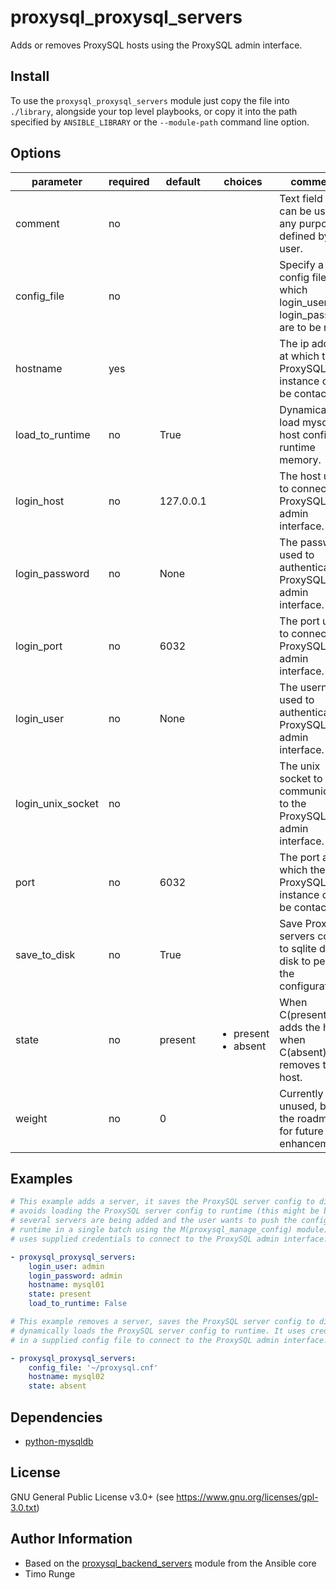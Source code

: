 proxysql_proxysql_servers
=========================

Adds or removes ProxySQL hosts using the ProxySQL admin interface.

Install
-------

To use the `proxysql_proxysql_servers` module just copy the file into
`./library`, alongside your top level playbooks, or copy it into the path
specified by `ANSIBLE_LIBRARY` or the `--module-path` command line option.

Options
-------

| parameter         | required | default   | choices                                  | comments                                                                        |
| ----------------- | -------- | --------- | ---------------------------------------- | ------------------------------------------------------------------------------- |
| comment           | no       |           |                                          | Text field that can be used for any purposed defined by the user.               |
| config_file       | no       |           |                                          | Specify a config file from which login_user and login_password are to be read.  |
| hostname          | yes      |           |                                          | The ip address at which the ProxySQL instance can be contacted.                 |
| load_to_runtime   | no       | True      |                                          | Dynamically load mysql host config to runtime memory.                           |
| login_host        | no       | 127.0.0.1 |                                          | The host used to connect to ProxySQL admin interface.                           |
| login_password    | no       | None      |                                          | The password used to authenticate to ProxySQL admin interface.                  |
| login_port        | no       | 6032      |                                          | The port used to connect to ProxySQL admin interface.                           |
| login_user        | no       | None      |                                          | The username used to authenticate to ProxySQL admin interface.                  |
| login_unix_socket | no       |           |                                          | The unix socket to communicate to the ProxySQL admin interface.                 |
| port              | no       | 6032      |                                          | The port at which the ProxySQL instance can be contacted.                       |
| save_to_disk      | no       | True      |                                          | Save ProxySQL servers config to sqlite db on disk to persist the configuration. |
| state             | no       | present   | <ul><li>present</li><li>absent</li></ul> | When C(present) - adds the host, when C(absent) - removes the host.             |
| weight            | no       | 0         |                                          | Currently unused, but in the roadmap for future enhancements.                   |

Examples
--------

```yaml
# This example adds a server, it saves the ProxySQL server config to disk, but
# avoids loading the ProxySQL server config to runtime (this might be because
# several servers are being added and the user wants to push the config to
# runtime in a single batch using the M(proxysql_manage_config) module). It
# uses supplied credentials to connect to the ProxySQL admin interface.

- proxysql_proxysql_servers:
    login_user: admin
    login_password: admin
    hostname: mysql01
    state: present
    load_to_runtime: False

# This example removes a server, saves the ProxySQL server config to disk, and
# dynamically loads the ProxySQL server config to runtime. It uses credentials
# in a supplied config file to connect to the ProxySQL admin interface.

- proxysql_proxysql_servers:
    config_file: '~/proxysql.cnf'
    hostname: mysql02
    state: absent
```

Dependencies
------------

* [python-mysqldb](https://pypi.python.org/pypi/mysqlclient)

License
-------
GNU General Public License v3.0+ (see https://www.gnu.org/licenses/gpl-3.0.txt)

Author Information
------------------

- Based on the [proxysql_backend_servers](https://github.com/ansible/ansible/blob/devel/lib/ansible/modules/database/proxysql/proxysql_backend_servers.py) module from the Ansible core
- Timo Runge
